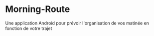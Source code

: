# Morning-Route
Une application Android pour prévoir l'organisation de vos matinée en fonction de votre trajet
